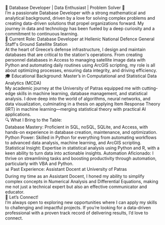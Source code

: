 🚀 Database Developer | Data Enthusiast | Problem Solver 🚀 <br />
I’m a passionate Database Developer with a strong mathematical and analytical background, driven by a love for solving complex problems and creating data-driven solutions that propel organizations forward. My journey in data and technology has been fueled by a deep curiosity and a commitment to continuous learning. <br />
💼 Current Role: Database Developer at Hellenic National Defence General Staff's Ground Satellite Station <br />
At the heart of Greece’s defense infrastructure, I design and maintain databases that are critical to the station's operations. From creating personnel databases in Access to managing satellite image data with Python and automating daily routines using ArcGIS scripting, my role is all about optimizing processes, ensuring data integrity, and driving efficiency.  <br />
🎓 Educational Background: Master’s in Computational and Statistical Data Analytics (MCDA) <br />
My academic journey at the University of Patras equipped me with cutting-edge skills in machine learning, database management, and statistical analysis. I dove deep into the world of algorithms, neural networks, and data visualization, culminating in a thesis on applying Item Response Theory (IRT) in machine learning—merging statistical theory with practical AI applications. <br />
🔍 What I Bring to the Table: <br />
Database Mastery: Proficient in SQL, noSQL, SQLite, and Access, with hands-on experience in database creation, maintenance, and optimization. <br />
Python Power: Skilled in Python for everything from automating workflows to advanced data analysis, machine learning, and ArcGIS scripting.  <br />
Statistical Insight: Expertise in statistical analysis using Python and R, with a keen ability to turn data into actionable insights.
Automation Aficionado: I thrive on streamlining tasks and boosting productivity through automation, particularly with VBA and Python. <br />
📊 Past Experience: Assistant Docent at University of Patras <br />
During my time as an Assistant Docent, I honed my ability to simplify complex concepts in Numerical Analysis and Differential Equations, making me not just a technical expert but also an effective communicator and educator. <br />
👋 Let’s Connect! <br />
I’m always open to exploring new opportunities where I can apply my skills to challenging and impactful projects. If you’re looking for a data-driven professional with a proven track record of delivering results, I’d love to connect.
